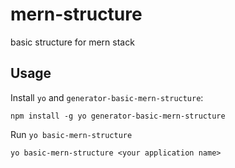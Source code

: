 # mern-structure

basic structure for mern stack

## Usage

Install `yo` and `generator-basic-mern-structure`:
```
npm install -g yo generator-basic-mern-structure
```
Run `yo basic-mern-structure`
```
yo basic-mern-structure <your application name>
```
